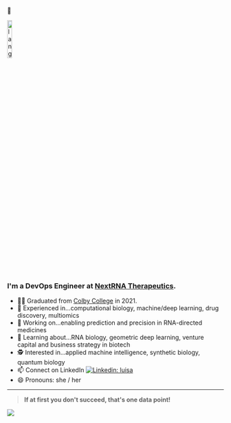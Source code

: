 :wave:
<p align="left"><img width=15%" src="https://github.com/alansmathew/alansmathew/raw/master/lang.gif" alt="lang image here" /></p>
  
<!---![Header image](https://raw.githubusercontent.com/jayrajroshan/jayrajroshan/master/Assets/myHeader.jpg)--->

### I'm a DevOps Engineer at [NextRNA Therapeutics](https://www.nextrnatx.com/).  

- 👨‍🔬 Graduated from [Colby College](https://www.colby.edu/) in 2021.
- 📖 Experienced in...computational biology, machine/deep learning, drug discovery, multiomics
- 🔭 Working on...enabling prediction and precision in RNA-directed medicines 
- 🌱 Learning about...RNA biology, geometric deep learning, venture capital and business strategy in biotech 
- 🕵️ Interested in...applied machine intelligence, synthetic biology, quantum biology
- 📫 Connect on LinkedIn [![Linkedin: luisa](https://img.shields.io/badge/-LibereNdacayisaba-blue?style=flat-square&logo=Linkedin&logoColor=white&link=https://www.linkedin.com/in/lcoakley)](www.linkedin.com/in/lcoakley)
- 😄 Pronouns: she / her
  
---
  > **If at first you don't succeed, that's one data point!**
  
<a href="">
  <img align="centre" src="https://github-readme-stats.vercel.app/api?username=libertatem&count_private=true&include_all_commits=true&show_icons=true&title_color=990000&text_color=faf7f7&icon_color=990000&bg_color=FFC72C"/>
<a />
  
<!--
![Top Langs](https://github-readme-stats.vercel.app/api/top-langs/?username=lacoak21&layout=compact&title_color=007bff&text_color=e7e7e7&icon_color=007bff&bg_color=171c28)
  
  ## <h3 align="left">Some GitHub Stats</h3>
  <a href="hhttps://github.com/lacoak21?tab=followers">
    <img src="https://img.shields.io/github/followers/lacoak21?tab=followers?label=blue&logo=github&style=for-the-badge" alt="GitHub badge" />
  </a>
 
**lacoak21/lacoak21** is a ✨ _special_ ✨ repository because its `README.md` (this file) appears on your GitHub profile.
Here are some ideas to get you started:
- ⚡ Fun fact: ...
-->
